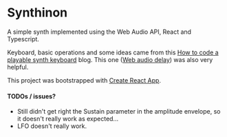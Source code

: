 # Synthinon

A simple synth implemented using the Web Audio API, React and Typescript.

Keyboard, basic operations and some ideas came from this [How to code a playable synth keyboard](https://css-tricks.com/how-to-code-a-playable-synth-keyboard/) blog.
This one ([Web audio delay](https://tomhazledine.com/web-audio-delay/)) was also very helpful.

This project was bootstrapped with [Create React App](https://github.com/facebook/create-react-app).

#### TODOs / issues?
* Still didn't get right the Sustain parameter in the amplitude envelope, so it doesn't really work as expected... 
* LFO doesn't really work. 
